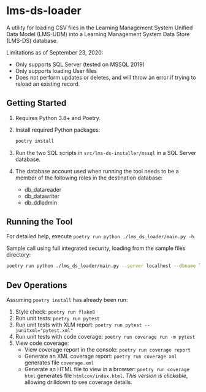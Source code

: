 # lms-ds-loader

A utility for loading CSV files in the Learning Management System Unified Data
Model (LMS-UDM) into a Learning Management System Data Store (LMS-DS) database.

Limitations as of September 23, 2020:

* Only supports SQL Server (tested on MSSQL 2019)
* Only supports loading User files
* Does not perform updates or deletes, and will throw an error if trying to
  reload an existing record.

## Getting Started

1. Requires Python 3.8+ and Poetry.
1. Install required Python packages:

   ```bash
   poetry install
   ```

1. Run the two SQL scripts in `src/lms-ds-installer/mssql` in a SQL Server
   database.
1. The database account used when running the tool needs to be a member of the
   following roles in the destination database:

   * db_datareader
   * db_datawriter
   * db_ddladmin

## Running the Tool

For detailed help, execute `poetry run python ./lms_ds_loader/main.py -h`.

Sample call using full integrated security, loading from the sample files
directory:

```bash
poetry run python ./lms_ds_loader/main.py --server localhost --dbname lms_toolkit --useintegratedsecurity --csvpath ../../docs/sample-out
```

## Dev Operations

Assuming `poetry install` has already been run:

1. Style check: `poetry run flake8`
1. Run unit tests: `poetry run pytest`
1. Run unit tests with XLM report: `poetry run pytest --junitxml="pytest.xml"`
1. Run unit tests with code coverage: `poetry run coverage run -m pytest`
1. View code coverage:
    * View coverage report in the console: `poetry run coverage report`
    * Generate an XML coverage report: `poetry run coverage xml` generates file
      `coverage.xml`
    * Generate an HTML file to view in a browser: `poetry run coverage html`
      generates file  `htmlcov/index.html`. *This version is clickable*,
      allowing drilldown to see coverage details.
